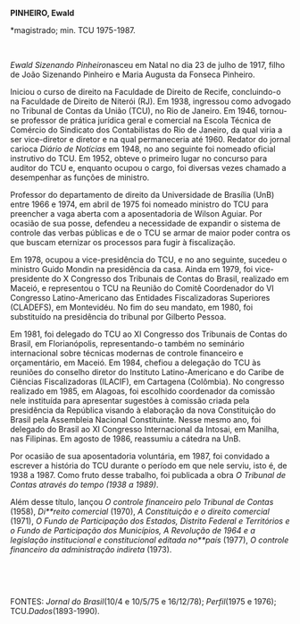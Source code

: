 **PINHEIRO, Ewald**

\*magistrado; min. TCU 1975-1987.

 

*Ewald Sizenando Pinheiro*nasceu em Natal no dia 23 de julho de 1917,
filho de João Sizenando Pinheiro e Maria Augusta da Fonseca Pinheiro.

Iniciou o curso de direito na Faculdade de Direito de Recife,
concluindo-o na Faculdade de Direito de Niterói (RJ). Em 1938, ingressou
como advogado no Tribunal de Contas da União (TCU), no Rio de Janeiro.
Em 1946, tornou-se professor de prática jurídica geral e comercial na
Escola Técnica de Comércio do Sindicato dos Contabilistas do Rio de
Janeiro, da qual viria a ser vice-diretor e diretor e na qual
permaneceria até 1960. Redator do jornal carioca *Diário de Notícias* em
1948, no ano seguinte foi nomeado oficial instrutivo do TCU. Em 1952,
obteve o primeiro lugar no concurso para auditor do TCU e, enquanto
ocupou o cargo, foi diversas vezes chamado a desempenhar as funções de
ministro.

Professor do departamento de direito da Universidade de Brasília (UnB)
entre 1966 e 1974, em abril de 1975 foi nomeado ministro do TCU para
preencher a vaga aberta com a aposentadoria de Wilson Aguiar. Por
ocasião de sua posse, defendeu a necessidade de expandir o sistema de
controle das verbas públicas e de o TCU se armar de maior poder contra
os que buscam eternizar os processos para fugir à fiscalização.

Em 1978, ocupou a vice-presidência do TCU, e no ano seguinte, sucedeu o
ministro Guido Mondin na presidência da casa. Ainda em 1979, foi
vice-presidente do X Congresso dos Tribunais de Contas do Brasil,
realizado em Maceió, e representou o TCU na Reunião do Comitê
Coordenador do VI Congresso Latino-Americano das Entidades
Fiscalizadoras Superiores (CLADEFS), em Montevidéu. No fim do seu
mandato, em 1980, foi substituído na presidência do tribunal por
Gilberto Pessoa.

Em 1981, foi delegado do TCU ao XI Congresso dos Tribunais de Contas do
Brasil, em Florianópolis, representando-o também no seminário
internacional sobre técnicas modernas de controle financeiro e
orçamentário, em Maceió. Em 1984, chefiou a delegação do TCU às reuniões
do conselho diretor do Instituto Latino-Americano e do Caribe de
Ciências Fiscalizadoras (ILACIF), em Cartagena (Colômbia). No congresso
realizado em 1985, em Alagoas, foi escolhido coordenador da comissão
nele instituída para apresentar sugestões à comissão criada pela
presidência da República visando à elaboração da nova Constituição do
Brasil pela Assembleia Nacional Constituinte. Nesse mesmo ano, foi
delegado do Brasil ao XI Congresso Internacional da Intosai, em Manilha,
nas Filipinas. Em agosto de 1986, reassumiu a cátedra na UnB.

Por ocasião de sua aposentadoria voluntária, em 1987, foi convidado a
escrever a história do TCU durante o período em que nele serviu, isto é,
de 1938 a 1987. Como fruto desse trabalho, foi publicada a obra *O
Tribunal de Contas através do tempo (1938 a 1989)*.

Além desse título, lançou *O controle financeiro pelo Tribunal de
Contas* (1958), *Di**reito comercial* (1970), *A Constituição e o
direito* *comercial* (1971), *O Fundo de Participação dos Estados,
Distrito Federal e* *Territórios e o Fundo de Participação dos
Municípios, A Revolução de 1964 e a legislação institucional e
constitucional editada no**país* (1977), *O controle* *financeiro da
administração indireta* (1973).

 

 

FONTES: *Jornal do Brasil*(10/4 e 10/5/75 e 16/12/78); *Perfil*(1975 e
1976); TCU.*Dados*(1893-1990).

 
